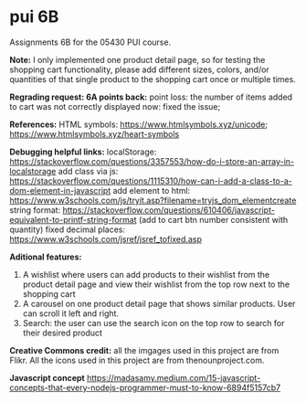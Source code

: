 # pui 6B
Assignments 6B for the 05430 PUI course.

**Note:**
I only implemented one product detail page, so for testing the shopping cart functionality, please add different sizes, colors, and/or quantities of that single product to the shopping cart once or multiple times. 


**Regrading request: 6A points back:**
point loss: the number of items added to cart was not correctly displayed
now: fixed the issue;

**References:** 
HTML symbols: https://www.htmlsymbols.xyz/unicode; https://www.htmlsymbols.xyz/heart-symbols

**Debugging helpful links:** 
localStorage: https://stackoverflow.com/questions/3357553/how-do-i-store-an-array-in-localstorage
add class via js: https://stackoverflow.com/questions/1115310/how-can-i-add-a-class-to-a-dom-element-in-javascript
add element to html: https://www.w3schools.com/js/tryit.asp?filename=tryjs_dom_elementcreate
string format: https://stackoverflow.com/questions/610406/javascript-equivalent-to-printf-string-format (add to cart btn number consistent with quantity)
fixed decimal places: https://www.w3schools.com/jsref/jsref_tofixed.asp


**Aditional features:** 
1. A wishlist where users can add products to their wishlist from the product detail page and view their wishlist from the top row next to the shopping cart
2. A carousel on one product detail page that shows similar products. User can scroll it left and right. 
3. Search: the user can use the search icon on the top row to search for their desired product

**Creative Commons credit:** 
all the imgages used in this project are from Flikr. 
All the icons used in this project are from thenounproject.com. 

**Javascript concept**
https://madasamy.medium.com/15-javascript-concepts-that-every-nodejs-programmer-must-to-know-6894f5157cb7
